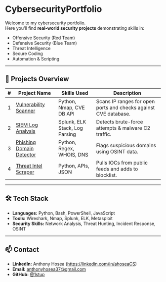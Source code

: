 # CybersecurityPortfolio

Welcome to my cybersecurity portfolio.  
Here you'll find **real-world security projects** demonstrating skills in:
- Offensive Security (Red Team)
- Defensive Security (Blue Team)
- Threat Intelligence
- Secure Coding
- Automation & Scripting

---

## 📂 Projects Overview

| #  | Project Name                         | Skills Used                      | Description |
|----|---------------------------------------|-----------------------------------|-------------|
| 1  | [Vulnerability Scanner](projects/1-vulnerability-scanner) | Python, Nmap, CVE DB API         | Scans IP ranges for open ports and checks against CVE database. |
| 2  | [SIEM Log Analysis](projects/02-siem-log-analysis) | Splunk, ELK Stack, Log Parsing   | Detects brute-force attempts & malware C2 traffic. |
| 3  | [Phishing Domain Detector](projects/03-phishing-domain-detector) | Python, Regex, WHOIS, DNS        | Flags suspicious domains using OSINT data. |
| 4  | [Threat Intel Scraper](projects/04-threat-intel-scraper) | Python, APIs, JSON               | Pulls IOCs from public feeds and adds to blocklist. |

---

## 🛠 Tech Stack
- **Languages:** Python, Bash, PowerShell, JavaScript
- **Tools:** Wireshark, Nmap, Splunk, ELK, Metasploit
- **Security Skills:** Network Analysis, Threat Hunting, Incident Response, OSINT

---

## 📫 Contact
- **LinkedIn:** Anthony Hosea (https://linkedin.com/in/ahoseaCS)
- **Email:** anthonyhosea37@gmail.com
- **GitHub:** [@1stup](https://github.com/1stup)
